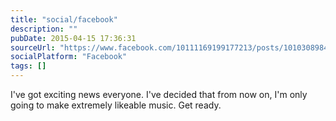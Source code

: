 ```yaml
---
title: "social/facebook"
description: ""
pubDate: 2015-04-15 17:36:31
sourceUrl: "https://www.facebook.com/10111169199177213/posts/10103089842407943"
socialPlatform: "Facebook"
tags: []
---
```


I've got exciting news everyone. I've decided that from now on, I'm only going to make extremely likeable music. Get ready.



